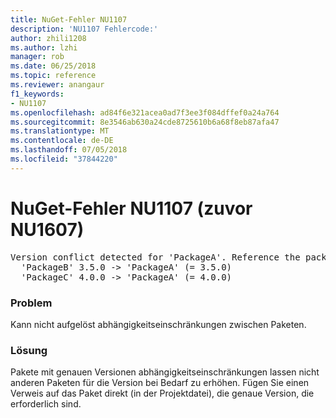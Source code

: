 ```yaml
---
title: NuGet-Fehler NU1107
description: 'NU1107 Fehlercode:'
author: zhili1208
ms.author: lzhi
manager: rob
ms.date: 06/25/2018
ms.topic: reference
ms.reviewer: anangaur
f1_keywords:
- NU1107
ms.openlocfilehash: ad84f6e321acea0ad7f3ee3f084dffef0a24a764
ms.sourcegitcommit: 8e3546ab630a24cde8725610b6a68f8eb87afa47
ms.translationtype: MT
ms.contentlocale: de-DE
ms.lasthandoff: 07/05/2018
ms.locfileid: "37844220"
---
```

# <a name="nuget-error-nu1107-previously-nu1607"></a>NuGet-Fehler NU1107 (zuvor NU1607)

<pre>Version conflict detected for 'PackageA'. Reference the package directly from the project to resolve this issue.<br/>  'PackageB' 3.5.0 -> 'PackageA' (= 3.5.0)<br/>  'PackageC' 4.0.0 -> 'PackageA' (= 4.0.0)</pre>

### <a name="issue"></a>Problem
Kann nicht aufgelöst abhängigkeitseinschränkungen zwischen Paketen.

### <a name="solution"></a>Lösung
Pakete mit genauen Versionen abhängigkeitseinschränkungen lassen nicht anderen Paketen für die Version bei Bedarf zu erhöhen. Fügen Sie einen Verweis auf das Paket direkt (in der Projektdatei), die genaue Version, die erforderlich sind.